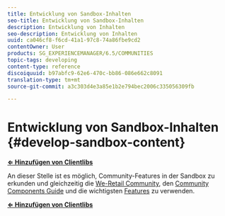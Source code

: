 ```yaml
---
title: Entwicklung von Sandbox-Inhalten
seo-title: Entwicklung von Sandbox-Inhalten
description: Entwicklung von Inhalten
seo-description: Entwicklung von Inhalten
uuid: ca046cf8-f6cd-41a1-97c8-74a86fbe9cd2
contentOwner: User
products: SG_EXPERIENCEMANAGER/6.5/COMMUNITIES
topic-tags: developing
content-type: reference
discoiquuid: b97abfc9-62e6-470c-bb86-086e662c8091
translation-type: tm+mt
source-git-commit: a3c303d4e3a85e1b2e794bec2006c335056309fb

---
```



# Entwicklung von Sandbox-Inhalten {#develop-sandbox-content}

**[⇐ Hinzufügen von Clientlibs](add-clientlibs.md)**

An dieser Stelle ist es möglich, Community-Features in der Sandbox zu erkunden und gleichzeitig die [We-Retail Community](../../help/sites-developing/we-retail.md), den [Community Components Guide](components-guide.md) und die wichtigsten [Features](essentials.md) zu verwenden.

**[⇐ Hinzufügen von Clientlibs](add-clientlibs.md)**
